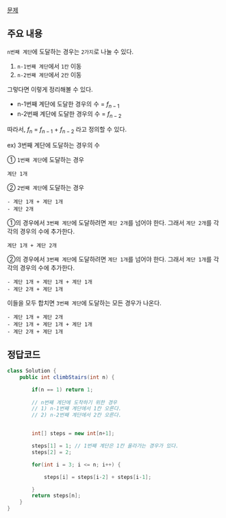 [문제](https://leetcode.com/problems/climbing-stairs/description/)

## 주요 내용 

`n번째 계단`에 도달하는 경우는 `2가지`로 나눌 수 있다. 
1) `n-1번째 계단`에서 `1칸` 이동
2) `n-2번째 계단`에서 `2칸` 이동

그렇다면 이렇게 정리해볼 수 있다. 

- n-1번째 계단에 도달한 경우의 수 = $f_{n-1}$
- n-2번째 계단에 도달한 경우의 수 = $f_{n-2}$

따라서, $f_n$ = $f_{n-1}$ + $f_{n-2}$ 라고 정의할 수 있다. 

ex) 3번째 계단에 도달하는 경우의 수  

① `1번째 계단`에 도달하는 경우
```
계단 1개 
```

② `2번째 계단`에 도달하는 경우 
``` 
- 계단 1개 + 계단 1개
- 계단 2개
```

①의 경우에서 `3번째 계단`에 도달하려면 `계단 2개`를 넘어야 한다. 그래서 `계단 2개`를 각각의 경우의 수에 추가한다.
```
계단 1개 + 계단 2개 
```

②의 경우에서 `3번째 계단`에 도달하려면 `계단 1개`를 넘어야 한다. 그래서 `계단 1개`를 각각의 경우의 수에 추가한다.
```
- 계단 1개 + 계단 1개 + 계단 1개
- 계단 2개 + 계단 1개 
```

이들을 모두 합치면 `3번째 계단`에 도달하는 모든 경우가 나온다. 
```
- 계단 1개 + 계단 2개
- 계단 1개 + 계단 1개 + 계단 1개
- 계단 2개 + 계단 1개 
```

## 정답코드 

``` java
class Solution {
    public int climbStairs(int n) {

        if(n == 1) return 1; 
        
        // n번째 계단에 도착하기 위한 경우
        // 1) n-1번째 계단에서 1칸 오른다. 
        // 2) n-2번째 계단에서 2칸 오른다. 


        int[] steps = new int[n+1]; 

        steps[1] = 1; // 1번째 계단은 1칸 올라가는 경우가 있다.
        steps[2] = 2;

        for(int i = 3; i <= n; i++) {

            steps[i] = steps[i-2] + steps[i-1]; 

        }
        return steps[n];    
    }
}
```
